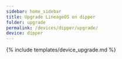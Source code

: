 ```yaml
---
sidebar: home_sidebar
title: Upgrade LineageOS on dipper
folder: upgrade
permalink: /devices/dipper/upgrade/
device: dipper
---
```

{% include templates/device_upgrade.md %}
